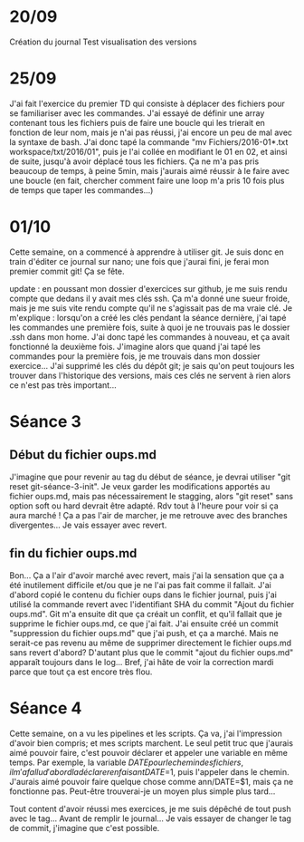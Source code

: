# 20/09
Création du journal 
Test visualisation des versions

# 25/09
J'ai fait l'exercice du premier TD qui consiste à déplacer des fichiers pour se familiariser avec les commandes. J'ai essayé de
définir une array contenant tous les fichiers puis de faire une boucle qui les trierait en fonction de leur nom, mais je n'ai pas 
réussi, j'ai encore un peu de mal avec la syntaxe de bash. J'ai donc tapé la commande
"mv Fichiers/2016-01*.txt workspace/txt/2016/01", puis je l'ai collée en modifiant le 01 en 02, et ainsi de suite, jusqu'à 
avoir déplacé tous les fichiers. Ça ne m'a pas pris beaucoup de temps, à peine 5min, mais j'aurais aimé réussir à le faire avec
une boucle (en fait, chercher comment faire une loop m'a pris 10 fois plus de temps que taper les commandes...)

# 01/10
Cette semaine, on a commencé à apprendre à utiliser git. Je suis donc en train d'éditer ce journal sur nano; une fois que 
j'aurai fini, je ferai mon premier commit git! Ça se fête.

update : en poussant mon dossier d'exercices sur github, je me suis rendu compte que dedans il y avait mes clés ssh.
Ça m'a donné une sueur froide, mais je me suis vite rendu compte qu'il ne s'agissait pas de ma vraie clé. Je m'explique : 
lorsqu'on a créé les clés pendant la séance dernière, j'ai tapé les commandes une première fois, suite à quoi je ne 
trouvais pas le dossier .ssh dans mon home. J'ai donc tapé les commandes à nouveau, et ça avait fonctionné la deuxième fois. 
J'imagine alors que quand j'ai tapé les commandes pour la première fois, je me trouvais dans mon dossier exercice... J'ai 
supprimé les clés du dépôt git; je sais qu'on peut toujours les trouver dans l'historique des versions, mais ces clés ne 
servent à rien alors ce n'est pas très important...

#  Séance 3
## Début du fichier oups.md

J'imagine que pour revenir au tag du début de séance, je devrai utiliser "git reset git-séance-3-init". Je veux garder les 
modifications apportés au fichier oups.md, mais pas nécessairement le stagging, alors "git reset" sans option soft ou hard devrait 
être adapté. Rdv tout à l'heure pour voir si ça aura marché ! Ça a pas l'air de marcher, je me retrouve avec des branches 
divergentes... Je vais essayer avec revert.

## fin du fichier oups.md

Bon... Ça a l'air d'avoir marché avec revert, mais j'ai la sensation que ça a été inutilement difficile et/ou que je ne l'ai pas fait
comme il fallait. J'ai d'abord copié le contenu du fichier oups dans le fichier journal, puis j'ai utilisé la commande revert avec
l'identifiant SHA du commit "Ajout du fichier oups.md". Git m'a ensuite dit que ça créait un conflit, et qu'il fallait que je supprime
le fichier oups.md, ce que j'ai fait. J'ai ensuite créé un commit "suppression du fichier oups.md" que j'ai push, et ça a marché.
Mais ne serait-ce pas revenu au même de supprimer directement le fichier oups.md sans revert d'abord? D'autant plus que le commit
"ajout du fichier oups.md" apparaît toujours dans le log... Bref, j'ai hâte de voir la correction mardi parce que tout ça est encore 
très flou.

# Séance 4

Cette semaine, on a vu les pipelines et les scripts. Ça va, j'ai l'impression d'avoir bien compris; et mes scripts marchent. Le seul 
petit truc que j'aurais aimé pouvoir faire, c'est pouvoir déclarer et appeler une variable en même temps. Par exemple, la variable $DATE 
pour le chemin des fichiers, il m'a fallu d'abord la déclarer en faisant DATE=$1, puis l'appeler dans le chemin. J'aurais aimé pouvoir 
faire quelque chose comme ann/DATE=$1, mais ça ne fonctionne pas. Peut-être trouverai-je un moyen plus simple plus tard...

Tout content d'avoir réussi mes exercices, je me suis dépêché de tout push avec le tag... Avant de remplir le journal... Je vais essayer de changer le tag de commit, j'imagine que c'est possible. 

